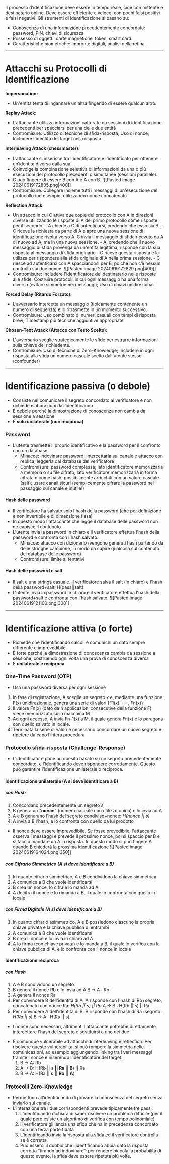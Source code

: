 Il processo d’identificazione deve essere in tempo reale, cioè con mittente e destinatario online. Deve essere efficiente e veloce, con pochi falsi positivi e falsi negativi.
Gli strumenti di identificazione si basano su:
- Conoscenza di una informazione precedentemente concordata: password, PIN, chiavi di sicurezza.
- Possesso di oggetti: carte magnetiche, token, smart card.
- Caratteristiche biometriche: impronte digitali, analisi della retina.
---
# Attacchi su Protocolli di Identificazione
**Impersonation:**
- Un'entità tenta di ingannare un'altra fingendo di essere qualcun altro.

**Replay Attack:**
- L’attaccante utilizza informazioni catturate da sessioni di identificazione precedenti per spacciarsi per una delle due entità
- Contromisure: Utilizzo di tecniche di sfida-risposta; Uso di nonce; Includere l'identità del target nella risposta

**Interleaving Attack (chessmaster)**:
- L’attaccante si inserisce tra l'identificatore e l'identificato per ottenere un’identità diversa dalla sua.
- Coinvolge la combinazione selettiva di informazioni da una o più esecuzioni del protocollo precedenti o simultanee (sessioni parallele).
- C può fingere di essere B con A e A con B.
![[Pasted image 20240619172805.png|400]]
- Contromisure: Collegare insieme tutti i messaggi di un'esecuzione del protocollo (ad esempio, utilizzando nonce concatenati)

**Reflection Attack:**
- Un attacco in cui C attiva due copie del protocollo con A in direzioni diverse utilizzando le risposte di A del primo protocollo come risposte per il secondo:
	  - A chiede a C di autenticarsi, credendo che esso sia B.
	  - C riceve la richiesta da parte di A e apre una nuova sessione di identificazione rivolta verso A. C invia il messaggio di sfida ricevuto da A di nuovo ad A, ma in una nuova sessione.
	  - A, credendo che il nuovo messaggio di sfida provenga da un'entità legittima, risponde con la sua risposta al messaggio di sfida originario
	  - C riceve questa risposta e la utilizza per rispondere alla sfida originale di A nella prima sessione.
	  - C riesce ad autenticarsi con A spacciandosi per B, poiché non c’è nessun controllo sui due nonce.
![[Pasted image 20240619172829.png|400]]
- Contromisure: Includere l'identificatore del destinatario nelle risposte alle sfide; Costruire protocolli in cui ogni messaggio ha una forma diversa (evitare simmetrie nei messaggi); Uso di chiavi unidirezionali

**Forced Delay (Ritardo Forzato):**
- L’avversario intercetta un messaggio (tipicamente contenente un numero di sequenza) e lo ritrasmette in un momento successivo.
- Contromisure: Uso combinato di numeri casuali con tempi di risposta brevi; Timestamp più tecniche aggiuntive appropriate

**Chosen-Text Attack (Attacco con Testo Scelto):**
- L'avversario sceglie strategicamente le sfide per estrarre informazioni sulla chiave del richiedente.
- Contromisure: Uso di tecniche di Zero-Knowledge; Includere in ogni risposta alla sfida un numero casuale scelto dall'utente stesso (confounder)

---
# **Identificazione passiva (o debole)**
- Consiste nel comunicare il segreto concordato al verificatore e non richiede elaborazioni dall’identificando
- È debole perché la dimostrazione di conoscenza non cambia da sessione a sessione
- È **solo unilaterale (non reciproca)**
### Password
- L’utente trasmette il proprio identificativo e la password per il confronto con un database. 
	- Minacce: indovinare password; intercettarla sul canale e attacco con replica; leggerla dal database del verificatore
	- Contromisure: password complessa; lato identificatore memorizzarla a memoria o su file cifrato; lato verificatore memorizzarla in forma cifrata o come hash, possibilmente arricchiti con un valore casuale (salt); usare canali sicuri (semplicemente cifrare la password nel passaggio sul canale è inutile!)

#### Hash delle password
- Il verificatore ha salvato solo l'hash della password (che per definizione è non invertibile e di dimensione fissa)
- In questo modo l'attaccante che legge il database delle password non ne capisce il contenuto
- L'utente invia la password in chiaro e il verificatore effettua l'hash della password e confronta con l'hash salvato.
	- Minacce: attacco con dizionario (vengono generati hash partendo da delle stringhe campione, in modo da capire qualcosa sul contenuto del database delle password)
	- Contromisure: limite ai tentativi

#### Hash delle password e salt
- Il salt è una stringa casuale. Il verificatore salva il salt (in chiaro) e l'hash della password+salt: H(pass||salt)
- L'utente invia la password in chiaro e il verificatore effettua l'hash della password+salt e confronta con l'hash salvato.
![[Pasted image 20240619121100.png|300]]

---
# **Identificazione attiva (o forte)**
- Richiede che l’identificando calcoli e comunichi un dato sempre differente e imprevedibile. 
- È forte perché la dimostrazione di conoscenza cambia da sessione a sessione, costruendo ogni volta una prova di conoscenza diversa
- È **unilaterale e reciproca**
### **One-Time Password (OTP)**
- Usa una password diversa per ogni sessione
1. In fase di registrazione, A sceglie un segreto x e, mediante una funzione F(x) unidirezionale, genera una serie di valori {F1(x), · · ·, Fn(x)}
2. Il valore Fn(x) (dato da n applicazioni consecutive della funzione F) viene memorizzato sulla macchina M
3. Ad ogni accesso, A invia Fn-1(x) a M, il quale genera Fn(x) e lo paragona con quello salvato in locale.
4. Terminata la serie di valori è necessario concordare un nuovo segreto e ripetere da capo l’intera procedura

### **Protocollo sfida-risposta (Challenge-Response)**
- L’identificatore pone un quesito basato su un segreto precedentemente concordato, e l’identificando deve rispondere correttamente. Questo può garantire l’identificazione unilaterale o reciproca.
#### Identificazione unilaterale (A si deve identificare a B)
##### con Hash
1. Concordano precedentemente un segreto s
2. B genera un "**nonce**" (numero casuale con utilizzo unico) e lo invia ad A
3. A e B generano l'hash del segreto condiviso+nonce: *H(nonce || s)*
4. A invia a B l'hash, e lo confronta con quello da lui prodotto
- Il nonce deve essere imprevedibile. Se fosse prevedibile, l'attaccante osserva i messaggi e prevede il prossimo nonce, poi si spaccio per B e si faccio mandare da A la risposta. In questo modo si può fingere A quando B chiederà la prossima identificazione
![[Pasted image 20240619164024.png|350]]
##### con Cifrario Simmetrico (A si deve identificare a B)
1. In quanto cifrario simmetrico, A e B condividono la chiave simmetrica
2. A comunica a B che vuole identificarsi
3. B crea un nonce, lo cifra e lo manda ad A
4. A decifra il nonce e lo rimanda a B, il quale lo confronta con quello in locale

##### con Firma Digitale (A si deve identificare a B)
1. In quanto cifrario asimmetrico, A e B possiedono ciascuno la propria chiave privata e la chiave pubblica di entrambi
2. A comunica a B che vuole identificarsi
3. B crea il nonce e lo invia in chiaro ad A
4. A lo firma (con chiave privata) e lo manda a B, il quale lo verifica con la chiave pubblica di A, e lo confronta con il nonce in locale

#### **Identificazione reciproca**
##### con Hash
1. A e B condividono un segreto
2. B genera il nonce Rb e lo invia ad A
   B → A : Rb
3. A genera il nonce Ra
4. Per convincere B dell'identità di A, A risponde con l'hash di Rb+segreto, concatenato con nonce Ra: *H(Rb || s) || Ra*
   A → B : H(Rb || s) || Ra
5. Per convincere A dell'identità di B, B risponde con l'hash di Ra+segreto: *H(Ra || s)*
   B → A : H(Ra || s)
- I nonce sono necessari, altrimenti l'attaccante potrebbe direttamente intercettare l'hash del segreto e sostituirsi a uno dei due
+ È comunque vulnerabile ad attacchi di interleaving e reflection. Per risolvere queste vulnerabilità, si può rompere la simmetria nelle comunicazioni, ad esempio aggiungendo linking tra i vari messaggi tramite i nonce e inserendo l’identificatore del target:
	1. B → A: Rb
	2. A → B: H(Rb || s **|| Ra || B**) || Ra
	3. B → A: H(Ra || s **|| Rb || A**)

### **Protocolli Zero-Knowledge**
- Permettono all’identificando di provare la conoscenza del segreto senza inviarlo sul canale. 
- L’interazione tra i due corrispondenti prevede tipicamente tre passi:
	1. L’identificando dichiara di saper risolvere un problema difficile (per il quale però esiste un algoritmo di verifica con tempo polinomiale)
	2. Il verificatore gli lancia una sfida che ha in precedenza concordato con una terza parte fidata
	3. L’identificando invia la risposta alla sfida ed il verificatore controlla se è corretta.
	4. Può esserci il dubbio che l’identificando abbia dato la risposta corretta “tirando ad indovinare”: per rendere piccola la probabilità di questo evento, la sfida deve essere ripetuta più volte.